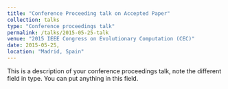 ```yaml
---
title: "Conference Proceeding talk on Accepted Paper"
collection: talks
type: "Conference proceedings talk"
permalink: /talks/2015-05-25-talk
venue: "2015 IEEE Congress on Evolutionary Computation (CEC)"
date: 2015-05-25,
location: "Madrid, Spain"
---
```


This is a description of your conference proceedings talk, note the different field in type. You can put anything in this field.
